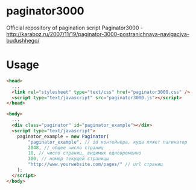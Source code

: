 paginator3000
=============

Official repository of  pagination script Paginator3000 - http://karaboz.ru/2007/11/19/paginator-3000-postranichnaya-navigaciya-budushhego/

# Usage

```html
<head>
  ...
  <link rel="stylesheet" type="text/css" href="paginator3000.css" />
  <script type="text/javascript" src="paginator3000.js"></script>
</head>

<body>
  ...
  <div class="paginator" id="paginator_example"></div>
  <script type="text/javascript">
  	paginator_example = new Paginator(
  		"paginator_example", // id контейнера, куда ляжет пагинатор
  		2048, // общее число страниц
  		10, // число страниц, видимых одновременно
  		300, // номер текущей страницы
  		"http://www.yourwebsite.com/pages/" // url страниц
  	);
  </script>
</body>
```
